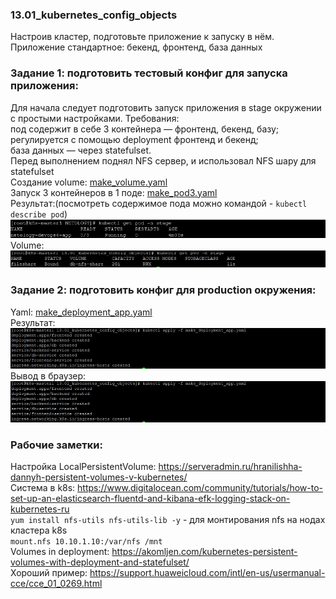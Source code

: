 ### 13.01_kubernetes_config_objects </br>
Настроив кластер, подготовьте приложение к запуску в нём. Приложение стандартное: бекенд, фронтенд, база данных </br>
### Задание 1: подготовить тестовый конфиг для запуска приложения: </br>
Для начала следует подготовить запуск приложения в stage окружении с простыми настройками. Требования: </br>
под содержит в себе 3 контейнера — фронтенд, бекенд, базу;  </br>
регулируется с помощью deployment фронтенд и бекенд;  </br>
база данных — через statefulset.  </br>
Перед выполнением поднял NFS сервер, и использовал NFS шару для statefulset </br>
Создание volume: [make_volume.yaml](https://github.com/murzinvit/13.01_kubernetes_config_objects/blob/2faeb6595706843e6738eebd7d609e18469e368e/make_volume.yaml) </br>
Запуск 3 контейнеров в 1 поде: [make_pod3.yaml](https://github.com/murzinvit/13.01_kubernetes_config_objects/blob/2faeb6595706843e6738eebd7d609e18469e368e/make_pod3.yaml)</br>
Результат:(посмотреть содержимое пода можно командой - `kubectl describe pod`) </br>
![3_image_in_1_pod](https://github.com/murzinvit/screen/blob/f3a37036707de1cf615f9c3ae9fe890e4f86ff23/Kuber_3_image_in_1_pod.jpg) </br>
Volume: </br>
![kuber_volume_pvc](https://github.com/murzinvit/screen/blob/fec2dee77f055bce28fc061b2f2d27082b86bdd1/Kuber_volume_pvc_2Gb.jpg) </br>

### Задание 2: подготовить конфиг для production окружения: </br>
Yaml: [make_deployment_app.yaml](https://github.com/murzinvit/13.01_kubernetes_config_objects/blob/361ba17eefda03c87515921a474531fa9997f2af/make_deployment_app.yaml) </br>
Результат:</br>
![apps_in_deployment](https://github.com/murzinvit/screen/blob/99b8d61f2f8ec35a586831c0261dcd48920c7978/Kuber_apps_in_deployment.jpg) </br>
Вывод в браузер: </br>
![Kuber_apps_in_deployment](https://github.com/murzinvit/screen/blob/59c76c5d411463ff830ba6302ab92381e6171d08/Kuber_apps_in_deployment.jpg) </br>

### Рабочие заметки: </br>
Настройка LocalPersistentVolume: https://serveradmin.ru/hranilishha-dannyh-persistent-volumes-v-kubernetes/ </br>
Система в k8s: https://www.digitalocean.com/community/tutorials/how-to-set-up-an-elasticsearch-fluentd-and-kibana-efk-logging-stack-on-kubernetes-ru </br>
`yum install nfs-utils nfs-utils-lib -y` - для монтирования nfs на нодах кластера k8s </br>
`mount.nfs 10.10.1.10:/var/nfs /mnt` </br>
Volumes in deployment: https://akomljen.com/kubernetes-persistent-volumes-with-deployment-and-statefulset/ </br>
Хороший пример: https://support.huaweicloud.com/intl/en-us/usermanual-cce/cce_01_0269.html </br>

